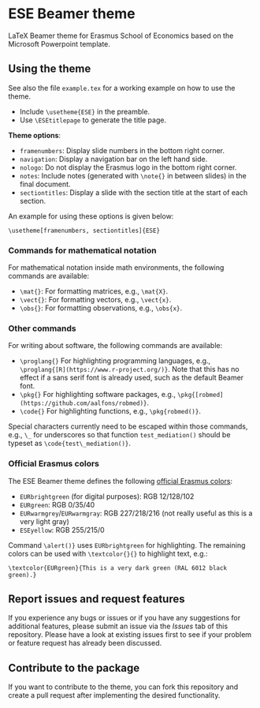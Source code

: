 # ESE Beamer theme

LaTeX Beamer theme for Erasmus School of Economics based on the Microsoft Powerpoint template.


## Using the theme

See also the file `example.tex` for a working example on how to use the theme.

- Include `\usetheme{ESE}` in the preamble.
- Use `\ESEtitlepage` to generate the title page.

**Theme options**:

- `framenumbers`: Display slide numbers in the bottom right corner.
- `navigation`: Display a navigation bar on the left hand side.
- `nologo`: Do not display the Erasmus logo in the bottom right corner.
- `notes`: Include notes (generated with `\note{}` in between slides) in the final document.
- `sectiontitles`: Display a slide with the section title at the start of each section.

An example for using these options is given below:
```
\usetheme[framenumbers, sectiontitles]{ESE}
```


### Commands for mathematical notation

For mathematical notation inside math environments, the following commands are
available:

- `\mat{}`: For formatting matrices, e.g., `\mat{X}`.
- `\vect{}`: For formatting vectors, e.g., `\vect{x}`.
- `\obs{}`: For formatting observations, e.g., `\obs{x}`.


### Other commands

For writing about software, the following commands are available:

- `\proglang{}` For highlighting programming languages, e.g., `\proglang{[R](https://www.r-project.org/)}`.  Note that this has no effect if a sans serif font is already used, such as the default Beamer font.
- `\pkg{}` For highlighting software packages, e.g., `\pkg{[robmed](https://github.com/aalfons/robmed)}`.
- `\code{}` For highlighting functions, e.g., `\pkg{robmed()}`.

Special characters currently need to be escaped within those commands, e.g., `\_` for underscores so that function `test_mediation()` should be typeset as `\code{test\_mediation()}`.


### Official Erasmus colors

The ESE Beamer theme defines the following [official Erasmus colors](https://www.eur.nl/en/about-eur/house-style/brand-elements/colours):

- `EURbrightgreen` (for digital purposes): RGB 12/128/102
- `EURgreen`: RGB 0/35/40
- `EURwarmgrey`/`EURwarmgray`: RGB 227/218/216 (not really useful as this is a very light gray)
- `ESEyellow`: RGB 255/215/0

Command `\alert()}` uses `EURbrightgreen` for highlighting.  The remaining colors can be used with `\textcolor{}{}` to highlight text, e.g.:
```
\textcolor{EURgreen}{This is a very dark green (RAL 6012 black green).}
```


## Report issues and request features

If you experience any bugs or issues or if you have any suggestions for additional features, please submit an issue via the *Issues* tab of this repository.  Please have a look at existing issues first to see if your problem or feature request has already been discussed.


## Contribute to the package

If you want to contribute to the theme, you can fork this repository and create a pull request after implementing the desired functionality.
